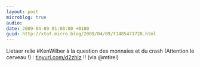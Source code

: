 ```yaml
---
layout: post
microblog: true
audio: 
date: 2009-04-09 01:00:00 +0100
guid: http://xtof.micro.blog/2009/04/09/t1485471728.html
---
```

Lietaer relie #KenWilber à la question des monnaies et du crash (Attention le cerveau !) : [tinyurl.com/d2zhlz](http://tinyurl.com/d2zhlz) !! (via @mtirel)
